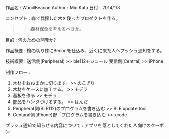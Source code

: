 作品名 : WoodBeacon
Author : Mio Kato
日付 : 2014/1/3

コンセプト : 
森で伐採した木を使ったプロダクトを作る。
>> 森林保全を考えるべきか。

目的 : 何のための開発か?

作品概要 : 
檜の切り株にBeconを仕込み、近くに来た人へプッシュ通知をする。

技術概要 : 
送信側(Peripheral) >> ble112モジュール
受信側(Central) >> iPhone

制作フロー : 
1. 木材をおおまかに切り出す。>> のこぎり
2. 木材をケースに加工する。 >> モデラ
3. 基板を作る >> モデラ
4. 部品をハンダづけるする。 >> はんだ
5. Peripheral側(BLE112)のプログラムを書き込む >> BLE update tool
6. Centaral側(iPhone)野「プログラムを書き込む >> xcode

プッシュ通知で知らせる内容について : 
アプリを落としてくれた人向けのクーポン